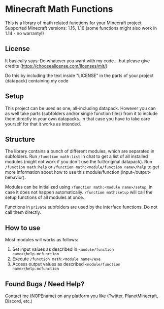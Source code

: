 # Minecraft Math Functions
This is a library of math related functions for your Minecraft project.
Supported Minecraft versions: 1.15, 1.16 (some functions might also work in 1.14 - no warranty!)


## License
It basically says: Do whatever you want with my code... but please give credits (https://choosealicense.com/licenses/mit/)

Do this by including the text inside "LICENSE" in the parts of your project (datapack) containing my code


## Setup
This project can be used as one, all-including datapack.
However you can as well take parts (subfolders and/or single function files) from it to include them directly in your own datapacks. In that case you have to take care yourself for that it works as intended.


## Structure
The library contains a bunch of different modules, which are separated in subfolders.
Run `/function math:list` in chat to get a list of all installed modules (might not work if you don't use the full/original datapack).
Run `/function math:help` or `/function math:<module/function name>/help` to get more information about how to use this module/function (input-/output-behavior).

Modules can be initialized using `/function math:<module name>/setup`, in case it does not happen automatically. `/function math:setup` will call the setup functions of all modules at once.

Functions in `private` subfolders are used by the interface functions. Do not call them directly.


## How to use
Most modules will works as follows:
1) Set input values as described in `<module/function name>\help.mcfunction`
2) Execute `/function math:<module name>/exe`
3) Access output values as described `<module/function name>\help.mcfunction`


## Found Bugs / Need Help?
Contact me (NOPEname) on any platform you like (Twitter, PlanetMinecraft, Discord, etc.)
